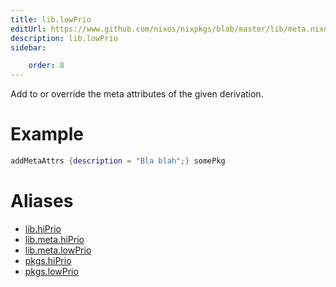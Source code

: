 ```yaml
---
title: lib.lowPrio
editUrl: https://www.github.com/nixos/nixpkgs/blob/master/lib/meta.nix#L21C28
description: lib.lowPrio
sidebar:

    order: 8
---
```


Add to or override the meta attributes of the given
derivation.

# Example

```nix
addMetaAttrs {description = "Bla blah";} somePkg
```


# Aliases

- [lib.hiPrio](/nix-doc-comments/reference/lib/lib-hiPrio)
- [lib.meta.hiPrio](/nix-doc-comments/reference/lib/meta/lib-meta-hiPrio)
- [lib.meta.lowPrio](/nix-doc-comments/reference/lib/meta/lib-meta-lowPrio)
- [pkgs.hiPrio](/nix-doc-comments/reference/pkgs/pkgs-hiPrio)
- [pkgs.lowPrio](/nix-doc-comments/reference/pkgs/pkgs-lowPrio)



